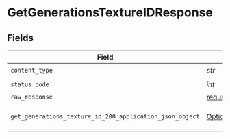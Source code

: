 # GetGenerationsTextureIDResponse


## Fields

| Field                                                                                                                       | Type                                                                                                                        | Required                                                                                                                    | Description                                                                                                                 |
| --------------------------------------------------------------------------------------------------------------------------- | --------------------------------------------------------------------------------------------------------------------------- | --------------------------------------------------------------------------------------------------------------------------- | --------------------------------------------------------------------------------------------------------------------------- |
| `content_type`                                                                                                              | *str*                                                                                                                       | :heavy_check_mark:                                                                                                          | N/A                                                                                                                         |
| `status_code`                                                                                                               | *int*                                                                                                                       | :heavy_check_mark:                                                                                                          | N/A                                                                                                                         |
| `raw_response`                                                                                                              | [requests.Response](https://requests.readthedocs.io/en/latest/api/#requests.Response)                                       | :heavy_minus_sign:                                                                                                          | N/A                                                                                                                         |
| `get_generations_texture_id_200_application_json_object`                                                                    | [Optional[GetGenerationsTextureID200ApplicationJSON]](../../models/operations/getgenerationstextureid200applicationjson.md) | :heavy_minus_sign:                                                                                                          | Responses for GET /api/rest/v1/generations-texture/{id}                                                                     |